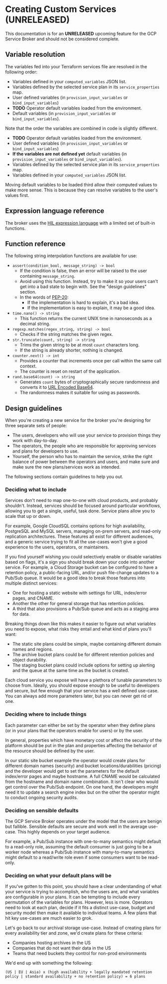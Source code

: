 # Creating Custom Services (UNRELEASED)

This documentation is for an **UNRELEASED** upcoming feature for the GCP Service Broker and should not be considered complete.

## Variable resolution

The variables fed into your Terraform services file are resolved in the following order:

* Variables defined in your `computed_variables` JSON list.
* Variables defined by the selected service plan in its `service_properties` map.
* User defined variables (in `provision_input_variables` or `bind_input_variables`)
* **TODO** Operator default variables loaded from the environment.
* Default variables (in `provision_input_variables` or `bind_input_variables`).

Note that the order the variables are combined in code is slightly different.

* **TODO** Operator default variables loaded from the environment.
* User defined variables (in `provision_input_variables` or `bind_input_variables`)
* **If the variables are not defined yet** default variables (in `provision_input_variables` or `bind_input_variables`).
* Variables defined by the selected service plan in its `service_properties` map.
* Variables defined in your `computed_variables` JSON list.

Moving default variables to be loaded third allow their computed values to make more sense.
This is because they can resolve variables to the user's values first.

## Expression language reference

The broker uses the [HIL expression language](https://github.com/hashicorp/hil) with a limited set of built-in functions.

## Function reference

The following string interpolation functions are available for use:

* `assert(condition_bool, message_string) -> bool`
  * If the condition is false, then an error will be raised to the user containing `message_string`.
  * Avoid using this function. Instead, try to make it so your users can't get into a bad state to begin with. See the "design guidelines" section.  
  * In the words of [PEP-20](https://www.python.org/dev/peps/pep-0020/):
    * If the implementation is hard to explain, it's a bad idea.
    * If the implementation is easy to explain, it may be a good idea.
* `time.nano() -> string`
  * This function returns the current UNIX time in nanoseconds as a decimal string.
* `regexp.matches(regex_string, string) -> bool`
  * Checks if the string matches the given regex.
* `str.truncate(count, string) -> string`
  * Trims the given string to be at most `count` characters long.
  * If the string is already shorter, nothing is changed.
* `counter.next() -> int`
  * Provides a counter that increments once per call within the same call context.
  * The counter is reset on restart of the application.
* `rand.base64(count) -> string`
  * Generates `count` bytes of cryptographically secure randomness and converts it to [URL Encoded Base64](https://tools.ietf.org/html/rfc4648).
  * The randomness makes it suitable for using as passwords.

## Design guidelines

When you're creating a new service for the broker you're designing for three separate sets of people:

* The users, developers who will use your service to provision things they work with day-to-day.
* The operators, the people who are responsible for approving services and plans for developers to use.
* Yourself, the person who has to maintain the service, strike the right balance of power between the operators and users, and make sure and make sure the new plans/services work as intended.

The following sections contain guidelines to help you out.

### Deciding what to include

Services don't need to map one-to-one with cloud products, and probably shouldn't.
Instead, services should be focused around particular workflows, allowing you to get a single, useful, task done.
Service plans allow you to scale that up or down.

For example, Google CloudSQL contains options for high availability, PostgreSQL and MySQL servers, managing on-prem servers, and read-only replication architectures.
These features all exist for different audiences, and a generic service trying to fit all the use-cases won't give a good experience to the users, operators, or maintainers.

If you find yourself wishing you could selectively enable or disable variables based on flags, it's a sign you should break down your code into another service.
For example, a Cloud Storage bucket can be configured to have a retention policy, a public-facing URL, and/or push file-change updates to a Pub/Sub queue.
It would be a good idea to break those features into multiple distinct services:

* One for hosting a static website with settings for URL, index/error pages, and CNAME.
* Another the other for general storage that has retention policies.
* A third that also provisions a Pub/Sub queue and acts as a staging area for data.

Breaking things down like this makes it easier to figure out what variables you need to expose, what risks they entail and what kind of plans you'll want:

* The static site plans could be simple, maybe containing different domain names and regions.
* The archive bucket plans could be for different retention policies and object durability.
* The staging bucket plans could include options for setting up alerting and the queue at the same time as the bucket is created.

Each cloud service you expose will have a plethora of tunable parameters to choose from.
Ideally, you should expose enough to be useful to developers and secure, but few enough that your service has a well defined use-case.
You can always add more parameters later, but you can never get rid of one.

### Deciding where to include things

Each parameter can either be set by the operator when they define plans (or in your plans that the operators enable for users) or by the user.

In general, properties which have monetary cost or affect the security of the platform should be put in the plan and properties affecting the behavior of the resource should be defined by the user.

In our static site bucket example the operator would create plans for different domain names (security) and bucket locations/durabilities (pricing) and the developer would get to set the parameters for the default index/error pages and maybe hostname. A full CNAME would be calculated from the hostname and domain name combination. It isn't clear who would get control over the Pub/Sub endpoint. On one hand, the developers might need it to update a search engine index but on the other the operator might to conduct ongoing security audits.

### Deciding on sensible defaults

The GCP Service Broker operates under the model that the users are benign but fallible.
Sensible defaults are secure and work well in the average use-case.
This highly depends on your target audience.

For example, a Pub/Sub instance with one-to-many semantics might default to a read-only role, assuming the default consumer is just going to be a worker node whereas a Pub/Sub instance with many-to-many semantics might default to a read/write role even if some consumers want to be read-only.

### Deciding on what your default plans will be

If you've gotten to this point, you should have a clear understanding of what your service is trying to accomplish, who the users are, and what variables are configurable in your plans.
It can be tempting to include every permutation of the variables for plans.
However, less is more.
Operators need to look at each plan, decide if it fits a distinct use-case, budget and security model then make it available to individual teams.
A few plans that hit key use-cases are much easier to grok.

Let's go back to our archival storage use-case. Instead of creating plans for every availability tier and zone, we'd create plans for these criteria:

* Companies hosting archives in the US
* Companies that do not want their data in the US
* Teams that need buckets they control for non-prod environments

We'd end up with something the following:

    (US | EU | Asia) x (high availability + legally mandated retention policy | standard availability + no retention policy) = 6 plans
